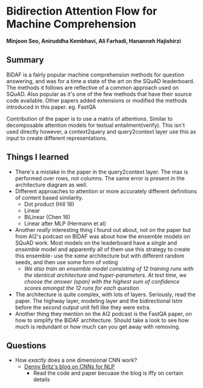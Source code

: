# Bidirection Attention Flow for Machine Comprehension
**Minjoon Seo, Aniruddha Kembhavi, Ali Farhadi, Hananneh Hajishirzi**

## Summary

BiDAF is a fairly popular machine comprehension methods for question answering,
and was for a time a state of the art on the SQuAD leaderboard.  The methods it
follows are reflective of a common approach used on SQuAD. Also popular as
it's one of the few methods that have their source code available. Other papers
added extensions or modified the methods introduced in this paper. eg. FastQA

Contribution of the paper is to use a matrix of attentions. Similar to
decomposable attention models for textual entailment(verify). This isn't used
directly however, a context2query and query2context layer use this as input to
create different representations. 


## Things I learned

- There's a mistake in the paper in the query2context layer. The max is
  performed over rows, not columns. The same error is present in the
  architecture diagram as well.
- Different approaches to attention or more accurately different definitions of
  content based similarity.
    - Dot product (Hill 16)
    - Linear 
    - BiLinear (Chen 16)
    - Linear after MLP (Hermann et al)
- Another *really* interesting thing I found out about, not on the paper but
  from AI2's podcast on BIDAF was about how the ensemble models on SQuAD work.
  Most models on the leaderboard have a *single* and *ensemble* model and
  apparently all of them use this strategy to create this ensemble- use the
  *same* architecture but with different random seeds, and then use some form
  of voting    
    - *We also train an ensemble model consisting of 12 training runs with the
      identical architecture and hyper-parameters.  At test time, we choose the
      answer (span) with the highest sum of confidence scores amongst the 12 runs for
      each question*
- The architecture is quite complex, with lots of layers. Seriously, read the
  paper. The highway layer, modeling layer and the bidirectional lstm before
  the second output unit felt like they were extra. 
- Another thing they mention on the AI2 podcast is the FastQA paper, on how to
  simplify the BiDAF architecture. Should take a look to see how much is
  redundant or how much can you get away with removing.

## Questions
- How *exactly* does a one dimensional CNN work? 
    - [Denny Britz's blog on CNNs for NLP](http://www.wildml.com/2015/11/understanding-convolutional-neural-networks-for-nlp/)
        - Read the code and paper becuase the blog is iffy on certain details
